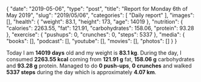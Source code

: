 {
    "date": "2019-05-06",
    "type": "post",
    "title": "Report for Monday 6th of May 2019",
    "slug": "2019\/05\/06",
    "categories": [
        "Daily report"
    ],
    "images": [],
    "health": {
        "weight": 83.1,
        "height": 173,
        "age": 14019
    },
    "nutrition": {
        "calories": 2263.55,
        "fat": 121.91,
        "carbohydrates": 158.06,
        "protein": 93.28
    },
    "exercise": {
        "pushups": 0,
        "crunches": 0,
        "steps": 5337
    },
    "media": {
        "books": [],
        "podcast": [],
        "youtube": [],
        "movies": [],
        "photos": []
    }
}

Today I am <strong>14019 days</strong> old and my weight is <strong>83.1 kg</strong>. During the day, I consumed <strong>2263.55 kcal</strong> coming from <strong>121.91 g</strong> fat, <strong>158.06 g</strong> carbohydrates and <strong>93.28 g</strong> protein. Managed to do <strong>0 push-ups</strong>, <strong>0 crunches</strong> and walked <strong>5337 steps</strong> during the day which is approximately <strong>4.07 km</strong>.